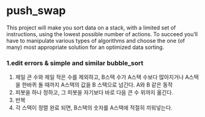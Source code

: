 # push_swap
This project will make you sort data on a stack, with a limited set of instructions, using the lowest possible number of actions. To succeed you’ll have to manipulate various types of algorithms and choose the one (of many) most appropriate solution for an optimized data sorting.

### 1.edit errors & simple and similar bubble_sort
1) 제일 큰 수와 제일 작은 수를 제외하고, B스택 수가 A스택 수보다 많아지거나 A스택을 한바퀴 돌 때까지 A스택의 값을 B 스택으로 넘긴다.
A와 B 같은 동작
2) 피봇을 하나 정하고, 그 피봇을 자기보다 바로 다음 큰 수 위까지 옮긴다.
3) 반복
4) 각 스택이 정렬 완료 되면, B스택의 숫자를 A스택에 적절히 끼워넣는다.
